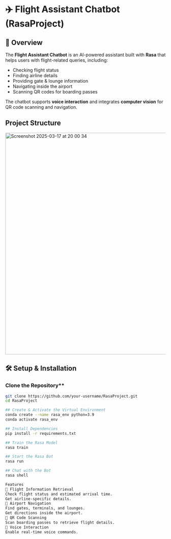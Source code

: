 # ✈️ Flight Assistant Chatbot (RasaProject)

## 📖 Overview
The **Flight Assistant Chatbot** is an AI-powered assistant built with **Rasa** that helps users with flight-related queries, including:
- Checking flight status  
- Finding airline details  
- Providing gate & lounge information  
- Navigating inside the airport  
- Scanning QR codes for boarding passes  

The chatbot supports **voice interaction** and integrates **computer vision** for QR code scanning and navigation.

## Project Structure
<img width="695" alt="Screenshot 2025-03-17 at 20 00 34" src="https://github.com/user-attachments/assets/4dededf6-04ee-41f3-acf5-04a417a122fb" />

## 🛠️ Setup & Installation

### Clone the Repository**
```sh
git clone https://github.com/your-username/RasaProject.git
cd RasaProject

## Create & Activate the Virtual Environment
conda create --name rasa_env python=3.9
conda activate rasa_env

## Install Dependencies
pip install -r requirements.txt

## Train the Rasa Model
rasa train

## Start the Rasa Bot
rasa run

## Chat with the Bot
rasa shell

Features
🔹 Flight Information Retrieval
Check flight status and estimated arrival time.
Get airline-specific details.
🔹 Airport Navigation
Find gates, terminals, and lounges.
Get directions inside the airport.
🔹 QR Code Scanning
Scan boarding passes to retrieve flight details.
🔹 Voice Interaction
Enable real-time voice commands.

